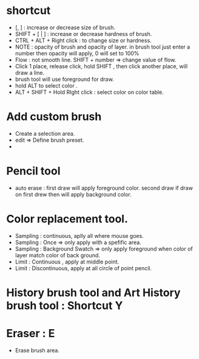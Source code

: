 # shortcut
- [, ] : increase or decrease size of brush.
- SHIFT + [ | ] : increase or decrease hardness of brush.
- CTRL + ALT + Right click : to change size or hardness.
- NOTE : opacity of brush and opacity of layer. in brush tool just enter a number then opacity will apply, 0 will set to 100%
- Flow : not smooth line.  SHIFT + number => change value of flow.
- Click 1 place, release click, hold SHIFT , then click another place, will draw a line.
- brush tool will use foreground for draw.
- hold ALT to select color .
- ALT + SHIFT + Hold RIght click : select color on color table.

# Add custom brush
- Create a selection area.
- edit => Define brush preset.
- 


# Pencil tool
- auto erase : first draw will apply foreground color. second draw if draw on first drew then will apply background color.


# Color replacement tool.
- Sampling : continuous, aplly all where mouse goes.
- Sampling : Once => only apply with a spefific area.
- Sampling : Background Swatch => only apply foreground when color of layer match color of back ground.
- Limit : Continuous , apply at middle point.
- Limit : Discontinuous, apply at all circle of point pencil.


# History brush tool and Art History brush tool : Shortcut Y


# Eraser : E
- Erase brush area.
